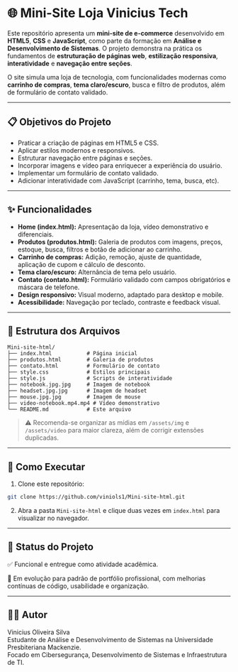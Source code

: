 # 🌐 Mini-Site Loja Vinicius Tech

Este repositório apresenta um **mini-site de e-commerce** desenvolvido em **HTML5**, **CSS** e **JavaScript**, como parte da formação em **Análise e Desenvolvimento de Sistemas**. O projeto demonstra na prática os fundamentos de **estruturação de páginas web**, **estilização responsiva**, **interatividade** e **navegação entre seções**.

O site simula uma loja de tecnologia, com funcionalidades modernas como **carrinho de compras**, **tema claro/escuro**, busca e filtro de produtos, além de formulário de contato validado.

---

## 📋 Objetivos do Projeto
- Praticar a criação de páginas em HTML5 e CSS.
- Aplicar estilos modernos e responsivos.
- Estruturar navegação entre páginas e seções.
- Incorporar imagens e vídeo para enriquecer a experiência do usuário.
- Implementar um formulário de contato validado.
- Adicionar interatividade com JavaScript (carrinho, tema, busca, etc).

---

## ✨ Funcionalidades
- **Home (index.html):** Apresentação da loja, vídeo demonstrativo e diferenciais.
- **Produtos (produtos.html):** Galeria de produtos com imagens, preços, estoque, busca, filtros e botão de adicionar ao carrinho.
- **Carrinho de compras:** Adição, remoção, ajuste de quantidade, aplicação de cupom e cálculo de desconto.
- **Tema claro/escuro:** Alternância de tema pelo usuário.
- **Contato (contato.html):** Formulário validado com campos obrigatórios e máscara de telefone.
- **Design responsivo:** Visual moderno, adaptado para desktop e mobile.
- **Acessibilidade:** Navegação por teclado, contraste e feedback visual.

---

## 📁 Estrutura dos Arquivos

```
Mini-site-html/
├── index.html           # Página inicial
├── produtos.html        # Galeria de produtos
├── contato.html         # Formulário de contato
├── style.css            # Estilos principais
├── style.js             # Scripts de interatividade
├── notebook.jpg.jpg     # Imagem de notebook
├── headset.jpg.jpg      # Imagem de headset
├── mouse.jpg.jpg        # Imagem de mouse
├── video-notebook.mp4.mp4 # Vídeo demonstrativo
└── README.md            # Este arquivo
```

> ⚠️ Recomenda-se organizar as mídias em `/assets/img` e `/assets/video` para maior clareza, além de corrigir extensões duplicadas.

---

## 🚀 Como Executar
1. Clone este repositório:
  ```bash
  git clone https://github.com/viniols1/Mini-site-html.git
  ```
2. Abra a pasta `Mini-site-html` e clique duas vezes em `index.html` para visualizar no navegador.

---

## 📌 Status do Projeto

✅ Funcional e entregue como atividade acadêmica.

🚧 Em evolução para padrão de portfólio profissional, com melhorias contínuas de código, usabilidade e organização.

---

## 🧑‍💻 Autor

Vinicius Oliveira Silva  
Estudante de Análise e Desenvolvimento de Sistemas na Universidade Presbiteriana Mackenzie.  
Focado em Cibersegurança, Desenvolvimento de Sistemas e Infraestrutura de TI.

